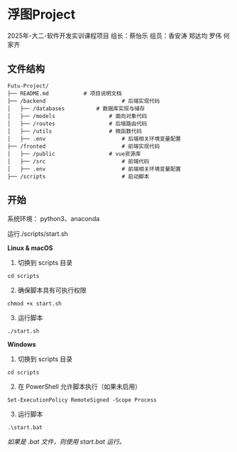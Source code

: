 # 浮图Project
2025年-大二-软件开发实训课程项目 组长：蔡怡乐 组员：香安涛 郑达均 罗伟 何家齐 



## 文件结构

```
Futu-Project/
├── README.md           # 项目说明文档
├── /backend						# 后端实现代码
│   ├── /databases			# 数据库实现与储存
│   ├── /models					# 面向对象代码
│   ├── /routes					# 后端路由代码
│   ├── /utils					# 微函数代码
│   ├── .env						# 后端相关环境变量配置
├── /fronted						# 前端实现代码
│   ├── /public					# vue资源库
│   ├── /src						# 前端代码
│   ├── .env						# 前端相关环境变量配置
├── /scripts						# 启动脚本
```



## 开始

系统环境：
python3、anaconda

运行./scripts/start.sh

**Linux & macOS**

1. 切换到 scripts 目录

```
cd scripts
```

2. 确保脚本具有可执行权限

```
chmod +x start.sh
```

3. 运行脚本

```
./start.sh
```

**Windows**

1. 切换到 scripts 目录

```
cd scripts
```

2. 在 PowerShell 允许脚本执行（如果未启用）

```
Set-ExecutionPolicy RemoteSigned -Scope Process
```

3. 运行脚本

```
.\start.bat
```

*如果是* *.bat* *文件，则使用* *start.bat* *运行。*

